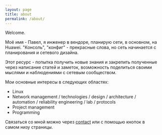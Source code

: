 ```yaml
---
layout: page
title: about
permalink: /about/
---
```


Welcome.

Моё имя - Павел, я инженер в вендоре, планирую сети, в основном, на Huawei. "Консоль", "конфиг" - прекрасные слова, но сеть начинается с планирования и сетевого дизайна. 

Этот ресурс - попытка получить новые знания и закрепить полученные через написание статей и заметок, возможность поделиться своими мыслями и наблюдениями с сетевым сообществом.

Мои основные интересы в следующих областях:
* Linux
* Network management / technologies / design / architecture / automation / reliability engineering / lab / protocols
* Project management
* Programming

Связаться со мной можно через [contact]({{site.baseurl}}/contact/) или с помощью кнопок в самом низу страницы.

